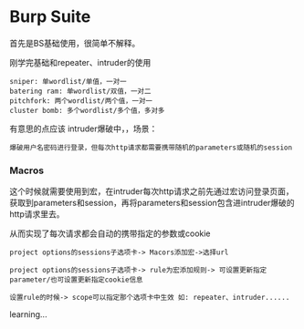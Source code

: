 # Burp Suite

首先是BS基础使用，很简单不解释。

刚学完基础和repeater、intruder的使用

    sniper: 单wordlist/单值，一对一
    batering ram: 单wordlist/双值，一对二
    pitchfork: 两个wordlist/两个值，一对一
    cluster bomb: 多个wordlist/多个值，多对多


有意思的点应该 intruder爆破中，，场景：

    爆破用户名密码进行登录，但每次http请求都需要携带随机的parameters或随机的session

### Macros

这个时候就需要使用到宏，在intruder每次http请求之前先通过宏访问登录页面，
获取到parameters和session，再将parameters和session包含进intruder爆破的http请求里去。

从而实现了每次请求都会自动的携带指定的参数或cookie

    project options的sessions子选项卡-> Macors添加宏->选择url

    project options的sessions子选项卡-> rule为宏添加规则-> 可设置更新指定parameter/也可设置更新指定cookie信息

    设置rule的时候-> scope可以指定那个选项卡中生效 如: repeater、intruder......


learning...

